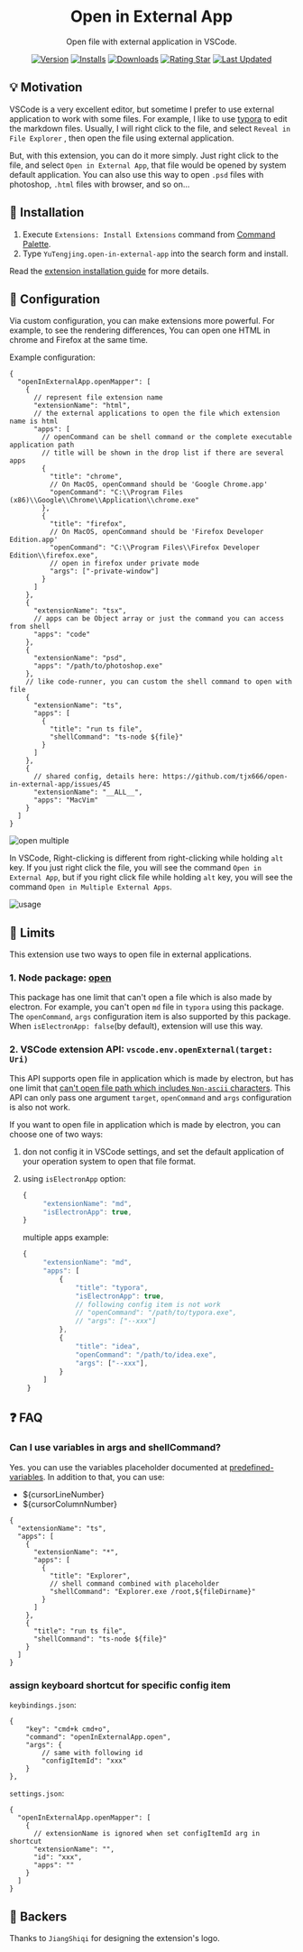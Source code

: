 <div align="center">

# Open in External App

Open file with external application in VSCode.

[![Version](https://img.shields.io/visual-studio-marketplace/v/YuTengjing.open-in-external-app)](https://marketplace.visualstudio.com/items/YuTengjing.open-in-external-app/changelog) [![Installs](https://img.shields.io/visual-studio-marketplace/i/YuTengjing.open-in-external-app)](https://marketplace.visualstudio.com/items?itemName=YuTengjing.open-in-external-app) [![Downloads](https://img.shields.io/visual-studio-marketplace/d/YuTengjing.open-in-external-app)](https://marketplace.visualstudio.com/items?itemName=YuTengjing.open-in-external-app) [![Rating Star](https://img.shields.io/visual-studio-marketplace/stars/YuTengjing.open-in-external-app)](https://marketplace.visualstudio.com/items?itemName=YuTengjing.open-in-external-app&ssr=false#review-details) [![Last Updated](https://img.shields.io/visual-studio-marketplace/last-updated/YuTengjing.open-in-external-app)](https://github.com/tjx666/open-in-external-app)

</div>

## 💡 Motivation

VSCode is a very excellent editor, but sometime I prefer to use external application to work with some files. For example, I like to use [typora](https://www.typora.io/) to edit the markdown files. Usually, I will right click to the file, and select `Reveal in File Explorer` , then open the file using external application.

But, with this extension, you can do it more simply. Just right click to the file, and select `Open in External App`, that file would be opened by system default application. You can also use this way to open `.psd` files with photoshop, `.html` files with browser, and so on...

## 🔌 Installation

1. Execute `Extensions: Install Extensions` command from [Command Palette](https://code.visualstudio.com/docs/getstarted/userinterface#_command-palette).
2. Type `YuTengjing.open-in-external-app` into the search form and install.

Read the [extension installation guide](https://code.visualstudio.com/docs/editor/extension-gallery) for more details.

## 🔧 Configuration

Via custom configuration, you can make extensions more powerful. For example, to see the rendering differences, You can open one HTML in chrome and Firefox at the same time.

Example configuration:

```jsonc
{
  "openInExternalApp.openMapper": [
    {
      // represent file extension name
      "extensionName": "html",
      // the external applications to open the file which extension name is html
      "apps": [
        // openCommand can be shell command or the complete executable application path
        // title will be shown in the drop list if there are several apps
        {
          "title": "chrome",
          // On MacOS, openCommand should be 'Google Chrome.app'
          "openCommand": "C:\\Program Files (x86)\\Google\\Chrome\\Application\\chrome.exe"
        },
        {
          "title": "firefox",
          // On MacOS, openCommand should be 'Firefox Developer Edition.app'
          "openCommand": "C:\\Program Files\\Firefox Developer Edition\\firefox.exe",
          // open in firefox under private mode
          "args": ["-private-window"]
        }
      ]
    },
    {
      "extensionName": "tsx",
      // apps can be Object array or just the command you can access from shell
      "apps": "code"
    },
    {
      "extensionName": "psd",
      "apps": "/path/to/photoshop.exe"
    },
    // like code-runner, you can custom the shell command to open with file
    {
      "extensionName": "ts",
      "apps": [
        {
          "title": "run ts file",
          "shellCommand": "ts-node ${file}"
        }
      ]
    },
    {
      // shared config, details here: https://github.com/tjx666/open-in-external-app/issues/45
      "extensionName": "__ALL__",
      "apps": "MacVim"
    }
  ]
}
```

![open multiple](https://github.com/tjx666/open-in-external-app/blob/master/images/open-multiple.png?raw=true)

In VSCode, Right-clicking is different from right-clicking while holding `alt` key. If you just right click the file, you will see the command `Open in External App`, but if you right click file while holding `alt` key, you will see the command `Open in Multiple External Apps`.

![usage](https://github.com/tjx666/open-in-external-app/blob/master/images/usage.gif?raw=true)

## :loudspeaker: Limits

This extension use two ways to open file in external applications.

### 1. Node package: [open](https://github.com/sindresorhus/open)

This package has one limit that can't open a file which is also made by electron. For example, you can't open `md` file in `typora` using this package. The `openCommand`, `args` configuration item is also supported by this package. When `isElectronApp: false`(by default), extension will use this way.

### 2. VSCode extension API: `vscode.env.openExternal(target: Uri)`

This API supports open file in application which is made by electron, but has one limit that [can't open file path which includes `Non-ascii` characters](https://github.com/microsoft/vscode/issues/88273). This API can only pass one argument `target`, `openCommand` and `args` configuration is also not work.

If you want to open file in application which is made by electron, you can choose one of two ways:

1. don not config it in VSCode settings, and set the default application of your operation system to open that file format.

2. using `isElectronApp` option:

   ```javascript
   {
        "extensionName": "md",
        "isElectronApp": true,
   }
   ```

   multiple apps example:

   ```javascript
   {
        "extensionName": "md",
        "apps": [
            {
                "title": "typora",
                "isElectronApp": true,
                // following config item is not work
                // "openCommand": "/path/to/typora.exe",
                // "args": ["--xxx"]
            },
            {
                "title": "idea",
                "openCommand": "/path/to/idea.exe",
                "args": ["--xxx"],
            }
        ]
    }
   ```

## ❓ FAQ

### Can I use variables in args and shellCommand?

Yes. you can use the variables placeholder documented at [predefined-variables](https://code.visualstudio.com/docs/editor/variables-reference#_predefined-variables). In addition to that, you can use:

- ${cursorLineNumber}
- ${cursorColumnNumber}

```jsonc
{
  "extensionName": "ts",
  "apps": [
    {
      "extensionName": "*",
      "apps": [
        {
          "title": "Explorer",
          // shell command combined with placeholder
          "shellCommand": "Explorer.exe /root,${fileDirname}"
        }
      ]
    },
    {
      "title": "run ts file",
      "shellCommand": "ts-node ${file}"
    }
  ]
}
```

### assign keyboard shortcut for specific config item

`keybindings.json`:

```jsonc
{
    "key": "cmd+k cmd+o",
    "command": "openInExternalApp.open",
    "args": {
        // same with following id
        "configItemId": "xxx"
    }
},
```

`settings.json`:

```jsonc
{
  "openInExternalApp.openMapper": [
    {
      // extensionName is ignored when set configItemId arg in shortcut
      "extensionName": "",
      "id": "xxx",
      "apps": ""
    }
  ]
}
```

## 🧡 Backers

Thanks to `JiangShiqi` for designing the extension's logo.
